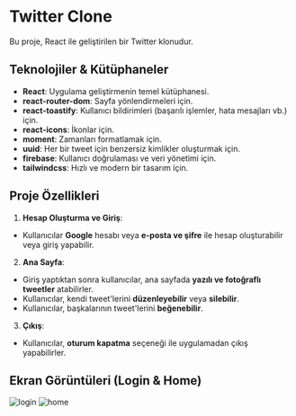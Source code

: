 # Twitter Clone

Bu proje, React ile geliştirilen bir Twitter klonudur.

## Teknolojiler & Kütüphaneler

- **React**: Uygulama geliştirmenin temel kütüphanesi.
- **react-router-dom**: Sayfa yönlendirmeleri için.
- **react-toastify**: Kullanıcı bildirimleri (başarılı işlemler, hata mesajları vb.) için.
- **react-icons**: İkonlar için.
- **moment**: Zamanları formatlamak için.
- **uuid**: Her bir tweet için benzersiz kimlikler oluşturmak için.
- **firebase**: Kullanıcı doğrulaması ve veri yönetimi için.
- **tailwindcss**: Hızlı ve modern bir tasarım için.

## Proje Özellikleri

1. **Hesap Oluşturma ve Giriş**:

- Kullanıcılar **Google** hesabı veya **e-posta ve şifre** ile hesap oluşturabilir veya giriş yapabilir.

2. **Ana Sayfa**:

- Giriş yaptıktan sonra kullanıcılar, ana sayfada **yazılı ve fotoğraflı tweetler** atabilirler.
- Kullanıcılar, kendi tweet'lerini **düzenleyebilir** veya **silebilir**.
- Kullanıcılar, başkalarının tweet'lerini **beğenebilir**.

3. **Çıkış**:

- Kullanıcılar, **oturum kapatma** seçeneği ile uygulamadan çıkış yapabilirler.

## Ekran Görüntüleri (Login & Home)
![login](https://github.com/user-attachments/assets/320db564-29c6-41d6-a5d5-92ca64b9b119)
![home](https://github.com/user-attachments/assets/656704e1-80d2-43a7-a357-0772ddaa94e6)


